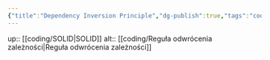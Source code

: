 ```yaml
---
{"title":"Dependency Inversion Principle","dg-publish":true,"tags":"coding/SOLID","language":"en","permalink":"/coding/dependency-inversion-principle/","dgPassFrontmatter":true}
---
```


up:: [[coding/SOLID\|SOLID]]
alt:: [[coding/Reguła odwrócenia zależności\|Reguła odwrócenia zależności]]